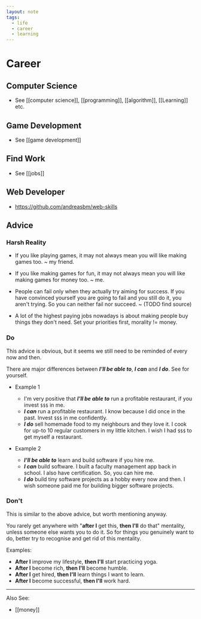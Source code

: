```yaml
---
layout: note
tags:
  - life
  - career
  - learning
---
```


# Career

## Computer Science

- See [[computer science]], [[programming]], [[algorithm]], [[Learning]] etc.

## Game Development

- See [[game development]]

## Find Work

- See [[jobs]]

## Web Developer

- https://github.com/andreasbm/web-skills

## Advice

### Harsh Reality

- If you like playing games, it may not always mean you will like making games too. ~ my friend.

- If you like making games for fun, it may not always mean you will like making games for money too. ~ me.

- People can fail only when they actually try aiming for success. If you have convinced yourself you are going to fail and you still do it, you aren't trying. So you can neither fail nor succeed. ~ (TODO find source)

- A lot of the highest paying jobs nowadays is about making people buy things they don't need. Set your priorities first, morality != money.

### Do

This advice is obvious, but it seems we still need to be reminded of every now and then.

There are major differences between **_I'll be able to_**, **_I can_** and **_I do_**. See for yourself.

- Example 1

  - I'm very positive that **_I'll be able to_** run a profitable restaurant, if you invest `$$$` in me.
  - **_I can_** run a profitable restaurant. I know because I did once in the past. Invest `$$$` in me confidently.
  - **_I do_** sell homemade food to my neighbours and they love it. I cook for up-to 10 regular customers in my little kitchen. I wish I had `$$$` to get myself a restaurant.

- Example 2

  - **_I'll be able to_** learn and build software if you hire me.
  - **_I can_** build software. I built a faculty management app back in school. I also have certification. So, you can hire me.
  - **_I do_** build tiny software projects as a hobby every now and then. I wish someone paid me for building bigger software projects.

### Don't

This is similar to the above advice, but worth mentioning anyway.

You rarely get anywhere with "**after I** get this, **then I'll** do that" mentality, unless someone else wants you to do it. So for things you genuinely want to do, better try to recognise and get rid of this mentality.

Examples:

- **After I** improve my lifestyle, **then I'll** start practicing yoga.
- **After I** become rich, **then I'll** become humble.
- **After I** get hired, **then I'll** learn things I want to learn.
- **After I** become successful, **then I'll** work hard.

---

Also See:

- [[money]]
